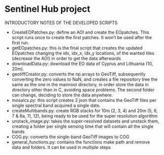 # Sentinel Hub project

INTRODUCTORY NOTES OF THE DEVELOPED SCRIPTS 
-	CreateEOPatches.py: define an AOI and create the EOpatches. This script runs once to create the first patches. It won’t be used after the first run. 
-	getEOpatches.py: this is the final script that creates the updated EOpatches changing the idx, idx_x, idx_y locations, of the wanted tiles (decrease the AOI) in order to get the data afterwards 
-	downloadData.py: download the EO data of Cyprus and Lithuania (10, 20m).
-	geotiffCreator.py: converts the np.arrays to GeoTiff, subsequently converting the zero values to NaN, and creates a file repository tree the same as the one in the mainroot directory, in order store the data in directory other than in C, avoiding space problems. The second folder can change, deciding to store the data anywhere.   
-	mosaics.py: this script creates 2 json that contains the GeoTiff files per single spectral band acquired a single date. 
-	createMultibands.py: create RGB stacks for 10m (2, 3, 4) and 20m (5, 6, 7 & 8a, 11, 12), being ready to be used for the super resolution algorithm
-	unstack_image.py: takes the super-resolved datasets and unstack them, creating a folder per single sensing time that will contain all the single bands
-	COG.py:  converts the single-band GeoTiff images to COG
-	general_functions.py: contains the functions make path and remove data and folders. It can be used in multiple steps 
